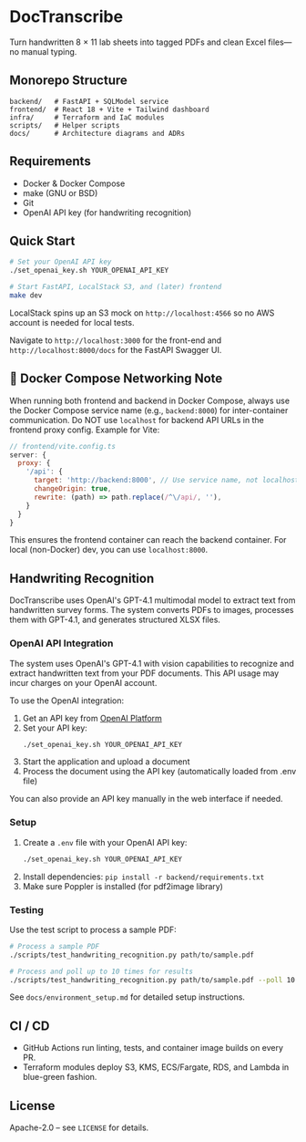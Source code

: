 # DocTranscribe

Turn handwritten 8 × 11 lab sheets into tagged PDFs and clean Excel files—no manual typing.

## Monorepo Structure

```text
backend/   # FastAPI + SQLModel service
frontend/  # React 18 + Vite + Tailwind dashboard
infra/     # Terraform and IaC modules
scripts/   # Helper scripts
docs/      # Architecture diagrams and ADRs
```

## Requirements
- Docker & Docker Compose
- make (GNU or BSD)
- Git
- OpenAI API key (for handwriting recognition)

## Quick Start
```bash
# Set your OpenAI API key
./set_openai_key.sh YOUR_OPENAI_API_KEY

# Start FastAPI, LocalStack S3, and (later) frontend
make dev
```

LocalStack spins up an S3 mock on `http://localhost:4566` so no AWS account is needed for local tests.

Navigate to `http://localhost:3000` for the front-end and `http://localhost:8000/docs` for the FastAPI Swagger UI.

## 🐳 Docker Compose Networking Note

When running both frontend and backend in Docker Compose, always use the Docker Compose service name (e.g., `backend:8000`) for inter-container communication. Do NOT use `localhost` for backend API URLs in the frontend proxy config. Example for Vite:

```js
// frontend/vite.config.ts
server: {
  proxy: {
    '/api': {
      target: 'http://backend:8000', // Use service name, not localhost
      changeOrigin: true,
      rewrite: (path) => path.replace(/^\/api/, ''),
    }
  }
}
```

This ensures the frontend container can reach the backend container. For local (non-Docker) dev, you can use `localhost:8000`.

## Handwriting Recognition

DocTranscribe uses OpenAI's GPT-4.1 multimodal model to extract text from handwritten survey forms. The system converts PDFs to images, processes them with GPT-4.1, and generates structured XLSX files.

### OpenAI API Integration

The system uses OpenAI's GPT-4.1 with vision capabilities to recognize and extract handwritten text from your PDF documents. This API usage may incur charges on your OpenAI account.

To use the OpenAI integration:

1. Get an API key from [OpenAI Platform](https://platform.openai.com/api-keys)
2. Set your API key:
   ```bash
   ./set_openai_key.sh YOUR_OPENAI_API_KEY
   ```
3. Start the application and upload a document
4. Process the document using the API key (automatically loaded from .env file)

You can also provide an API key manually in the web interface if needed.

### Setup

1. Create a `.env` file with your OpenAI API key:
   ```bash 
   ./set_openai_key.sh YOUR_OPENAI_API_KEY
   ```
2. Install dependencies: `pip install -r backend/requirements.txt`
3. Make sure Poppler is installed (for pdf2image library)

### Testing

Use the test script to process a sample PDF:

```bash
# Process a sample PDF
./scripts/test_handwriting_recognition.py path/to/sample.pdf

# Process and poll up to 10 times for results
./scripts/test_handwriting_recognition.py path/to/sample.pdf --poll 10
```

See `docs/environment_setup.md` for detailed setup instructions.

## CI / CD
- GitHub Actions run linting, tests, and container image builds on every PR.
- Terraform modules deploy S3, KMS, ECS/Fargate, RDS, and Lambda in blue-green fashion.

## License
Apache-2.0 – see `LICENSE` for details. 